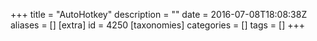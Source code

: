 +++
title = "AutoHotkey"
description = ""
date = 2016-07-08T18:08:38Z
aliases = []
[extra]
id = 4250
[taxonomies]
categories = []
tags = []
+++
